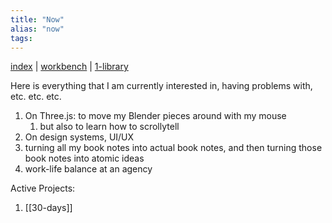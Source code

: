 ```yaml
---
title: "Now"
alias: "now"
tags: 
---
```


[index](/.md) | [workbench](_workbench.md) | [1-library](1-library.md)


Here is everything that I am currently interested in, having problems with, etc. etc. etc.

1. On Three.js: to move my Blender pieces around with my mouse
	1. but also to learn how to scrollytell
2. On design systems, UI/UX
4. turning all my book notes into actual book notes, and then turning those book notes into atomic ideas
5. work-life balance at an agency

Active Projects:
1. [[30-days]]

